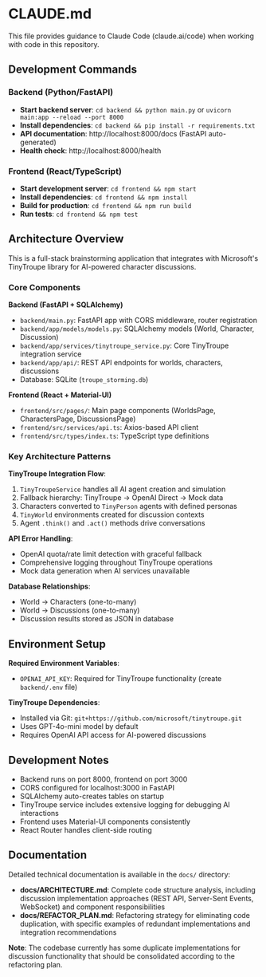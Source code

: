 # CLAUDE.md

This file provides guidance to Claude Code (claude.ai/code) when working with code in this repository.

## Development Commands

### Backend (Python/FastAPI)
- **Start backend server**: `cd backend && python main.py` or `uvicorn main:app --reload --port 8000`
- **Install dependencies**: `cd backend && pip install -r requirements.txt`
- **API documentation**: http://localhost:8000/docs (FastAPI auto-generated)
- **Health check**: http://localhost:8000/health

### Frontend (React/TypeScript)
- **Start development server**: `cd frontend && npm start`
- **Install dependencies**: `cd frontend && npm install`
- **Build for production**: `cd frontend && npm run build`
- **Run tests**: `cd frontend && npm test`

## Architecture Overview

This is a full-stack brainstorming application that integrates with Microsoft's TinyTroupe library for AI-powered character discussions.

### Core Components

**Backend (FastAPI + SQLAlchemy)**
- `backend/main.py`: FastAPI app with CORS middleware, router registration
- `backend/app/models/models.py`: SQLAlchemy models (World, Character, Discussion)
- `backend/app/services/tinytroupe_service.py`: Core TinyTroupe integration service
- `backend/app/api/`: REST API endpoints for worlds, characters, discussions
- Database: SQLite (`troupe_storming.db`)

**Frontend (React + Material-UI)**
- `frontend/src/pages/`: Main page components (WorldsPage, CharactersPage, DiscussionsPage)
- `frontend/src/services/api.ts`: Axios-based API client
- `frontend/src/types/index.ts`: TypeScript type definitions

### Key Architecture Patterns

**TinyTroupe Integration Flow**:
1. `TinyTroupeService` handles all AI agent creation and simulation
2. Fallback hierarchy: TinyTroupe → OpenAI Direct → Mock data
3. Characters converted to `TinyPerson` agents with defined personas
4. `TinyWorld` environments created for discussion contexts
5. Agent `.think()` and `.act()` methods drive conversations

**API Error Handling**:
- OpenAI quota/rate limit detection with graceful fallback
- Comprehensive logging throughout TinyTroupe operations
- Mock data generation when AI services unavailable

**Database Relationships**:
- World → Characters (one-to-many)
- World → Discussions (one-to-many)
- Discussion results stored as JSON in database

## Environment Setup

**Required Environment Variables**:
- `OPENAI_API_KEY`: Required for TinyTroupe functionality (create `backend/.env` file)

**TinyTroupe Dependencies**:
- Installed via Git: `git+https://github.com/microsoft/tinytroupe.git`
- Uses GPT-4o-mini model by default
- Requires OpenAI API access for AI-powered discussions

## Development Notes

- Backend runs on port 8000, frontend on port 3000
- CORS configured for localhost:3000 in FastAPI
- SQLAlchemy auto-creates tables on startup
- TinyTroupe service includes extensive logging for debugging AI interactions
- Frontend uses Material-UI components consistently
- React Router handles client-side routing

## Documentation

Detailed technical documentation is available in the `docs/` directory:

- **docs/ARCHITECTURE.md**: Complete code structure analysis, including discussion implementation approaches (REST API, Server-Sent Events, WebSocket) and component responsibilities
- **docs/REFACTOR_PLAN.md**: Refactoring strategy for eliminating code duplication, with specific examples of redundant implementations and integration recommendations

**Note**: The codebase currently has some duplicate implementations for discussion functionality that should be consolidated according to the refactoring plan.